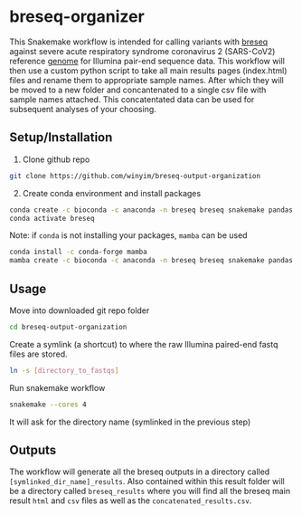 # breseq-organizer

This Snakemake workflow is intended for calling variants with [breseq] against severe acute respiratory syndrome coronavirus 2 (SARS-CoV2) reference [genome] for Illumina pair-end sequence data.  This workflow will then use a custom python script to take all main results pages (index.html) files and rename them to appropriate sample names. After which they will be moved to a new folder and concantenated to a single csv file with sample names attached.  This concatentated data can be used for subsequent analyses of your choosing. 

## Setup/Installation
1. Clone github repo
```bash
git clone https://github.com/winyim/breseq-output-organization
```
2. Create conda environment and install packages
```bash
conda create -c bioconda -c anaconda -n breseq breseq snakemake pandas lxml 
conda activate breseq
```
  Note: if ```conda``` is not installing your packages, ```mamba``` can be used
  ```bash
  conda install -c conda-forge mamba
  mamba create -c bioconda -c anaconda -n breseq breseq snakemake pandas lxml 
  ```
## Usage
Move into downloaded git repo folder
```bash
cd breseq-output-organization
```
Create a symlink (a shortcut) to where the raw Illumina paired-end fastq files are stored.
```bash
ln -s [directory_to_fastqs]
```
Run snakemake workflow
```bash
snakemake --cores 4
```
It will ask for the directory name (symlinked in the previous step)

## Outputs

The workflow will generate all the breseq outputs in a directory called ```[symlinked_dir_name]_results```.  Also contained within this result folder will be a directory called ```breseq_results``` where you will find all the breseq main result ```html``` and ```csv``` files as well as the ```concatenated_results.csv```.

[breseq]: <https://barricklab.org/twiki/pub/Lab/ToolsBacterialGenomeResequencing/documentation/>
[genome]: <https://www.ncbi.nlm.nih.gov/nuccore/MN908947>
